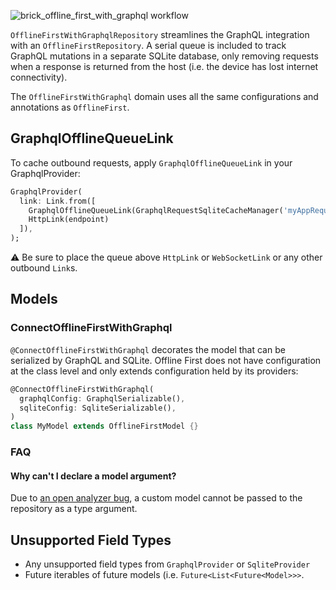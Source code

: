 ![brick_offline_first_with_graphql workflow](https://github.com/GetDutchie/brick/actions/workflows/brick_offline_first_with_graphql.yaml/badge.svg)

`OfflineFirstWithGraphqlRepository` streamlines the GraphQL integration with an `OfflineFirstRepository`. A serial queue is included to track GraphQL mutations in a separate SQLite database, only removing requests when a response is returned from the host (i.e. the device has lost internet connectivity).

The `OfflineFirstWithGraphql` domain uses all the same configurations and annotations as `OfflineFirst`.

## GraphqlOfflineQueueLink

To cache outbound requests, apply `GraphqlOfflineQueueLink` in your GraphqlProvider:

```dart
GraphqlProvider(
  link: Link.from([
    GraphqlOfflineQueueLink(GraphqlRequestSqliteCacheManager('myAppRequestQueue.sqlite')),
    HttpLink(endpoint)
  ]),
);
```

:warning: Be sure to place the queue above `HttpLink` or `WebSocketLink` or any other outbound `Link`s.

## Models

### ConnectOfflineFirstWithGraphql

`@ConnectOfflineFirstWithGraphql` decorates the model that can be serialized by GraphQL and SQLite. Offline First does not have configuration at the class level and only extends configuration held by its providers:

```dart
@ConnectOfflineFirstWithGraphql(
  graphqlConfig: GraphqlSerializable(),
  sqliteConfig: SqliteSerializable(),
)
class MyModel extends OfflineFirstModel {}
```

### FAQ

#### Why can't I declare a model argument?

Due to [an open analyzer bug](https://github.com/dart-lang/sdk/issues/38309), a custom model cannot be passed to the repository as a type argument.

## Unsupported Field Types

* Any unsupported field types from `GraphqlProvider` or `SqliteProvider`
* Future iterables of future models (i.e. `Future<List<Future<Model>>>`.
